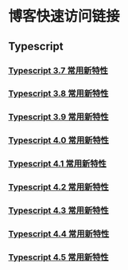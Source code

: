 # 博客快速访问链接

## Typescript

### [Typescript 3.7 常用新特性](https://guoxiaxing.github.io/Blog/typescript/typescript-3.7)

### [Typescript 3.8 常用新特性](https://guoxiaxing.github.io/Blog/typescript/typescript-3.8)

### [Typescript 3.9 常用新特性](https://guoxiaxing.github.io/Blog/typescript/typescript-3.9)

### [Typescript 4.0 常用新特性](https://guoxiaxing.github.io/Blog/typescript/typescript-4.0)

### [Typescript 4.1 常用新特性](https://guoxiaxing.github.io/Blog/typescript/typescript-4.1)

### [Typescript 4.2 常用新特性](https://guoxiaxing.github.io/Blog/typescript/typescript-4.2)

### [Typescript 4.3 常用新特性](https://guoxiaxing.github.io/Blog/typescript/typescript-4.3)

### [Typescript 4.4 常用新特性](https://guoxiaxing.github.io/Blog/typescript/typescript-4.4)

### [Typescript 4.5 常用新特性](https://guoxiaxing.github.io/Blog/typescript/typescript-4.5)
